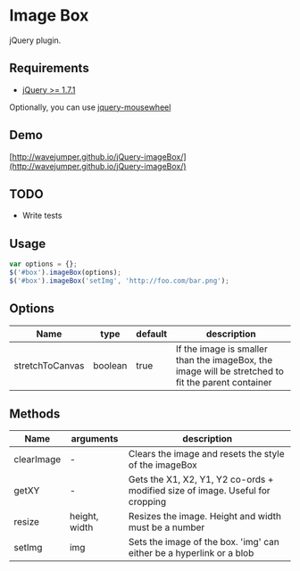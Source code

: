 # Image Box

jQuery plugin.

## Requirements

* [jQuery >= 1.7.1](http://jquery.com/)

Optionally, you can use [jquery-mousewheel](https://github.com/brandonaaron/jquery-mousewheel)


## Demo

[http://wavejumper.github.io/jQuery-imageBox/](http://wavejumper.github.io/jQuery-imageBox/)

## TODO

* Write tests

## Usage

```javascript
var options = {};
$('#box').imageBox(options);
$('#box').imageBox('setImg', 'http://foo.com/bar.png');
```

## Options

| Name | type | default | description |
| ---- | ----| -------- | ----------- |
| stretchToCanvas | boolean | true | If the image is smaller than the imageBox, the image will be stretched to fit the parent container |

## Methods

| Name       | arguments                 | description                                                                   |
| ---------- | ------------------------- | ----------------------------------------------------------------------------- |
| clearImage | -                         | Clears the image and resets the style of the imageBox                         | 
| getXY      | -                         | Gets the X1, X2, Y1, Y2 co-ords + modified size of image. Useful for cropping | 
| resize     | height, width             | Resizes the image. Height and width must be a number                          | 
| setImg     | img                       | Sets the image of the box. 'img' can either be a hyperlink or a blob          |
